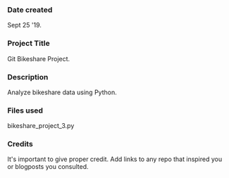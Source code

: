 ### Date created
Sept 25 '19.

### Project Title
Git Bikeshare Project.

### Description
Analyze bikeshare data using Python.

### Files used
bikeshare_project_3.py

### Credits
It's important to give proper credit. Add links to any repo that inspired you or blogposts you consulted.

